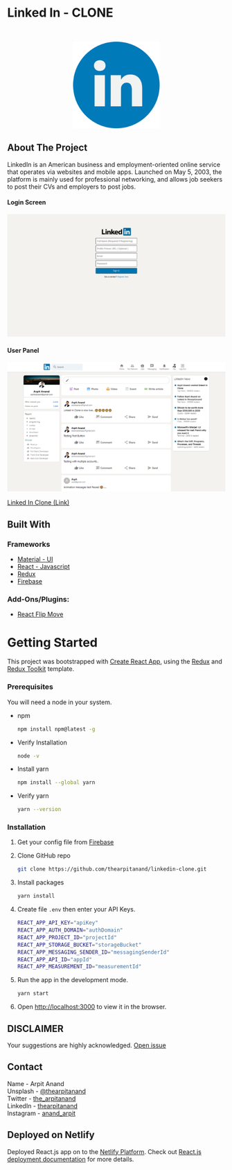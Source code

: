<h1>Linked In - CLONE</h1>

<br />

<!-- PROJECT LOGO -->
<p  align="center">
    <a href="https://linkedin-clone-thearpitanand.netlify.app/">
        <img src="public/logo.png" alt="Logo" width="200" height="200">
    </a>
</p>

<!-- ABOUT THE PROJECT -->

## About The Project

LinkedIn is an American business and employment-oriented online service that operates via websites and mobile apps. Launched on May 5, 2003, the platform is mainly used for professional networking, and allows job seekers to post their CVs and employers to post jobs.

<!-- Screenshot -->

#### Login Screen

![Login Screenshot](/public/website-screenshot-login.png)

#### User Panel

![Screenshot](/public/website-screenshot.png)

[Linked In Clone (Link)](https://linkedin-clone-thearpitanand.netlify.app/)

<!-- Built with section -->

## Built With

### Frameworks

- [Material - UI](https://material-ui.com/)
- [React - Javascript](https://reactjs.org/)
- [Redux](https://redux.js.org/)
- [Firebase](https://firebase.google.com/)

### Add-Ons/Plugins:

- [React Flip Move](https://yarnpkg.com/package/react-flip-move)

<!-- GETTING STARTED -->

# Getting Started

This project was bootstrapped with [Create React App](https://github.com/facebook/create-react-app), using the [Redux](https://redux.js.org/) and [Redux Toolkit](https://redux-toolkit.js.org/) template.

### Prerequisites

You will need a node in your system.

- npm

  ```sh
  npm install npm@latest -g
  ```

- Verify Installation

  ```sh
  node -v
  ```

- Install yarn

  ```sh
  npm install --global yarn
  ```

- Verify yarn
  ```sh
  yarn --version
  ```

### Installation

1. Get your config file from [Firebase](https://firebase.google.com/)

2. Clone GitHub repo

   ```sh
   git clone https://github.com/thearpitanand/linkedin-clone.git
   ```

3. Install packages

   ```sh
   yarn install
   ```

4. Create file `.env` then enter your API Keys.

   ```sh
   REACT_APP_API_KEY="apiKey"
   REACT_APP_AUTH_DOMAIN="authDomain"
   REACT_APP_PROJECT_ID="projectId"
   REACT_APP_STORAGE_BUCKET="storageBucket"
   REACT_APP_MESSAGING_SENDER_ID="messagingSenderId"
   REACT_APP_API_ID="appId"
   REACT_APP_MEASUREMENT_ID="measurementId"
   ```

5. Run the app in the development mode.

   ```sh
   yarn start
   ```

6. Open [http://localhost:3000](http://localhost:3000) to view it in the browser.

<!-- Disclaimer -->

## DISCLAIMER

Your suggestions are highly acknowledged. [Open issue](https://github.com/thearpitanand/linkedin-clone/issues)

<!-- CONTACT -->

## Contact

Name - Arpit Anand\
Unsplash - [@thearpitanand](https://unsplash.com/@thearpitanand)\
Twitter - [the_arpitanand](https://twitter.com/the_arpitanand)\
LinkedIn - [thearpitanand](https://www.linkedin.com/in/thearpitanand/)\
Instagram - [anand_arpit](https://www.instagram.com/anand_arpit/)

## Deployed on Netlify

Deployed React.js app on to the [Netlify Platform](https://www.netlify.com/). Check out [React.js deployment documentation](https://www.netlify.com/blog/2016/07/22/deploy-react-apps-in-less-than-30-seconds/) for more details.
